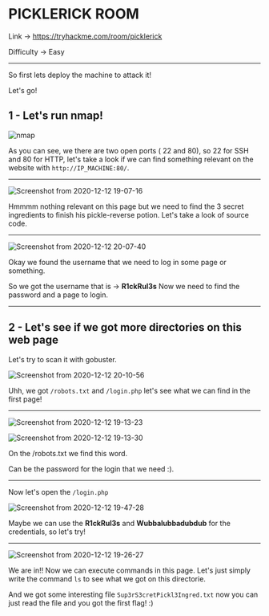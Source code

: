 # PICKLERICK ROOM

Link -> https://tryhackme.com/room/picklerick

Difficulty -> Easy

------------------------------------------------

So first lets deploy the machine to attack it!

Let's go!

## 1 - Let's run nmap!

![nmap](https://user-images.githubusercontent.com/75812403/101993721-a9792200-3cb4-11eb-9e74-f58c791c2966.png)

As you can see, we there are two open ports ( 22 and 80), so 22 for SSH and 80 for HTTP, let's take a look if we can find something relevant on the website
with ```http://IP_MACHINE:80/```.

---------------------

![Screenshot from 2020-12-12 19-07-16](https://user-images.githubusercontent.com/75812403/101993765-18567b00-3cb5-11eb-8b41-1863454c857c.png)

Hmmmm nothing relevant on this page but we need to find the 3 secret ingredients to finish his pickle-reverse potion. Let's take a look of source code.

-----

![Screenshot from 2020-12-12 20-07-40](https://user-images.githubusercontent.com/75812403/101993860-b6e2dc00-3cb5-11eb-863a-758cbc5cf605.png)


Okay we found the username that we need to log in some page or something.

So we got the username that is -> **R1ckRul3s**
Now we need to find the password and a page to login.

-----------
## 2 - Let's see if we got more directories on this web page

Let's try to scan it with gobuster.

![Screenshot from 2020-12-12 20-10-56](https://user-images.githubusercontent.com/75812403/101993935-4daf9880-3cb6-11eb-9606-f39c2ff68b12.png)

Uhh, we got ```/robots.txt``` and ```/login.php``` let's see what we can find in the first page!

--------

![Screenshot from 2020-12-12 19-13-23](https://user-images.githubusercontent.com/75812403/101993954-76d02900-3cb6-11eb-93a3-9be82a21f9c9.png)

![Screenshot from 2020-12-12 19-13-30](https://user-images.githubusercontent.com/75812403/101993966-8bacbc80-3cb6-11eb-8f3e-07276a4a80e6.png)

On the /robots.txt we find this word.

Can be the password for the login that we need :).

---------

Now let's open the ```/login.php```

![Screenshot from 2020-12-12 19-47-28](https://user-images.githubusercontent.com/75812403/101994024-fa8a1580-3cb6-11eb-991c-5b7a12279aa9.png)

Maybe we can use the **R1ckRul3s** and **Wubbalubbadubdub** for the credentials, so let's try!

--------------

![Screenshot from 2020-12-12 19-26-27](https://user-images.githubusercontent.com/75812403/101994048-32915880-3cb7-11eb-8dc3-fadb25acd4fe.png)

We are in!! Now we can execute commands in this page. Let's just simply write the command ```ls``` to see what we got on this directorie.

And we got some interesting file ```Sup3rS3cretPickl3Ingred.txt``` now you can just read the file and you got the first flag! :)



